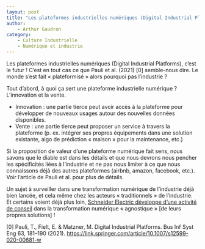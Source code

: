 ```yaml
---
layout: post
title: "Les plateformes industrielles numériques (Digital Industrial Platforms)"
author: 
    - Arthur Gaudron
category: 
    - Culture Industrielle
    - Numérique et industrie
---
```


Les plateformes industrielles numériques (Digital Industrial Platforms), c’est le futur ! C’est en tout cas ce que Pauli et al. (2021) [0] semble-nous dire. Le monde s’est fait « plateformisé » alors pourquoi pas l’industrie ?

Tout d’abord, à quoi ça sert une plateforme industrielle numérique ? L’innovation et la vente.

- Innovation : une partie tierce peut avoir accès à la plateforme pour développer de nouveaux usages autour des nouvelles données disponibles.
- Vente : une partie tierce peut proposer un service à travers la plateforme (p. ex. intégrer ses propres équipements dans une solution existante, algo de prédiction « maison » pour la maintenance, etc.)

Si la proposition de valeur d’une plateforme numérique fait sens, nous savons que le diable est dans les détails et que nous devrons nous pencher les spécificités liées à l’industrie et ne pas nous limiter à ce que nous connaissons déjà des autres plateformes (airbnb, amazon, facebook, etc.). Voir l’article de Pauli et al. pour plus de détails.

Un sujet à surveiller dans une transformation numérique de l’industrie déjà bien lancée, et cela même chez les acteurs « traditionnels » de l’industrie. Et certains voient déjà plus loin, [Schneider Electric développe d’une activité de conseil](https://www.bloomberg.com/opinion/articles/2023-03-10/industrial-strength-schneider-electric-wants-to-be-your-digital-consultant?srnd=industries-transportation) dans la transformation numérique « agnostique » [de leurs propres solutions] !
 
[0] Pauli, T., Fielt, E. & Matzner, M. Digital Industrial Platforms. Bus Inf Syst Eng 63, 181–190 (2021). https://link.springer.com/article/10.1007/s12599-020-00681-w 
